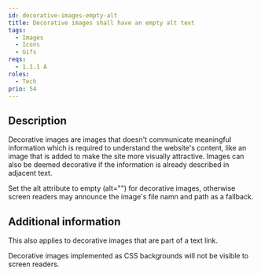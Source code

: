 ```yaml
---
id: decorative-images-empty-alt
title: Decorative images shall have an empty alt text
tags:
  - Images
  - Icons
  - Gifs
reqs:
  - 1.1.1 A
roles:
  - Tech
prio: 54
---
```


## Description

Decorative images are images that doesn't communicate meaningful information which is required to understand the website's content, like an image that is added to make the site more visually attractive. Images can also be deemed decorative if the information is already described in adjacent text.

Set the alt attribute to empty (alt="") for decorative images, otherwise screen readers may announce the image's file namn and path as a fallback.

## Additional information

This also applies to decorative images that are part of a text link.

Decorative images implemented as CSS backgrounds will not be visible to screen readers.
